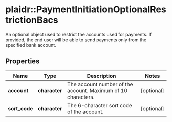 # plaidr::PaymentInitiationOptionalRestrictionBacs

An optional object used to restrict the accounts used for payments. If provided, the end user will be able to send payments only from the specified bank account.

## Properties
Name | Type | Description | Notes
------------ | ------------- | ------------- | -------------
**account** | **character** | The account number of the account. Maximum of 10 characters. | [optional] 
**sort_code** | **character** | The 6-character sort code of the account. | [optional] 


